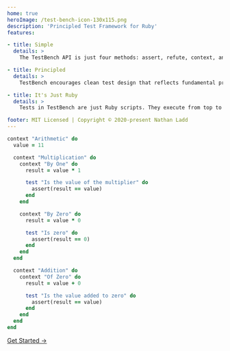 ```yaml
---
home: true
heroImage: /test-bench-icon-130x115.png
description: 'Principled Test Framework for Ruby'
features:

- title: Simple
  details: >
    The TestBench API is just four methods: assert, refute, context, and test. There's nothing hidden. There's no guessing, no monkey-patching, no configuration, and no complexity. It's just programming.

- title: Principled
  details: >
    TestBench encourages clean test design that reflects fundamental principles. It has no superfluous syntax leading to cumbersome tests. It has no opinions, but makes no apologies.

- title: It's Just Ruby
  details: >
    Tests in TestBench are just Ruby scripts. They execute from top to bottom with no special runner and no special way to declare variables. If you know Ruby, you know TestBench.

footer: MIT Licensed | Copyright © 2020-present Nathan Ladd
---
```


```ruby
context "Arithmetic" do
  value = 11

  context "Multiplication" do
    context "By One" do
      result = value * 1

      test "Is the value of the multiplier" do
        assert(result == value)
      end
    end

    context "By Zero" do
      result = value * 0

      test "Is zero" do
        assert(result == 0)
      end
    end
  end

  context "Addition" do
    context "Of Zero" do
      result = value + 0

      test "Is the value added to zero" do
        assert(result == value)
      end
    end
  end
end
```
<div class="hero">
  <p class="action">
    <a href="/user-guide/getting-started.html" class="nav-link action-button">Get Started →</a>
  </p>
</div>

